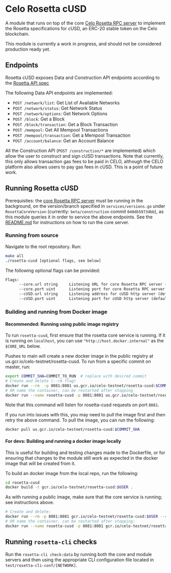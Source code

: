 # Celo Rosetta cUSD

A module that runs on top of the core [Celo Rosetta RPC server](https://github.com/celo-org/rosetta) to implement the Rosetta specifications for cUSD, an ERC-20 stable token on the Celo blockchain.

This module is currently a work in progress, and should not be considered production ready yet.

## Endpoints

Rosetta cUSD exposes Data and Construction API endpoints according to the [Rosetta API spec](https://www.rosetta-api.org/docs/ConstructionApi.html)

The following Data API endpoints are implemented:

* `POST /network/list`: Get List of Available Networks
* `POST /network/status`: Get Network Status
* `POST /network/options`: Get Network Options
* `POST /block`: Get a Block
* `POST /block/transaction`: Get a Block Transaction
* `POST /mempool`: Get All Mempool Transactions
* `POST /mempool/transaction`: Get a Mempool Transaction
* `POST /account/balance`: Get an Account Balance

All the Construction API (`POST /construction/*` are implemented) which allow the user to construct and sign cUSD transactions. Note that currently, this only allows transaction gas fees to be paid in CELO, although the CELO platform also allows users to pay gas fees in cUSD. This is a point of future work.

## Running Rosetta cUSD

Prerequisites: the [core Rosetta RPC server](https://github.com/celo-org/rosetta) must be running in the background, on the version/branch specified in `services/versions.go` under `RosettaCoreVersion` (currently: `beta/construction` commit `040db59734bb`), as this module queries it in order to service the above endpoints. See the [README.md](https://github.com/celo-org/rosetta/blob/master/README.md) for instructions on how to run the core server.

### Running from source

Navigate to the root repository. Run:
```sh
make all
./rosetta-cusd [optional flags, see below]
```

The following optional flags can be provided:

```txt
Flags:
      --core.url string     Listening URL for core Rosetta RPC server (default: "http://localhost")
      --core.port uint      Listening port for core Rosetta RPC server (default: 8080)
      --cUSD.url string     Listening address for cUSD http server (default: "")
      --cUSD.port uint      Listening port for cUSD http server (default: 8081)
```

### Building and running from Docker image

#### Recommended: Running using public image registry

To run `rosetta-cusd`, first ensure that the rosetta core service is running. If it is running on `localhost`, you can use `"http://host.docker.internal"` as the `$CORE_URL` below.

Pushes to main will create a new docker image in the public registry at us.gcr.io/celo-testnet/rosetta-cusd. To run from a specific commit on master, run:

```sh
export COMMIT_SHA=COMMIT_TO_RUN  # replace with desired commit
# Create and delete (--rm flag)
docker run --rm  -p 8081:8081 us.gcr.io/celo-testnet/rosetta-cusd:$COMMIT_SHA --core.url $CORE_URL --core.port $CORE_PORT
# OR name the container, can be restarted after stopping
docker run --name rosetta-cusd -p 8081:8081 us.gcr.io/celo-testnet/rosetta-cusd:$COMMIT_SHA --core.url $CORE_URL --core.port $CORE_PORT
```

Note that this command will listen for rosetta-cusd requests on port `8081`.

If you run into issues with this, you may need to pull the image first and then retry the above command. To pull the image, you can run the following:

```sh
docker pull us.gcr.io/celo-testnet/rosetta-cusd:$COMMIT_SHA
```

#### For devs: Building and running a docker image locally

This is useful for building and testing changes made to the Dockerfile, or for ensuring that changes to the module still work as expected in the docker image that will be created from it.

To build an docker image from the local repo, run the following:

```sh
cd rosetta-cusd
docker build -t gcr.io/celo-testnet/rosetta-cusd:$USER .
```

As with running a public image, make sure that the core service is running; see instructions above.

```sh
# Create and delete:
docker run --rm -p 8081:8081 gcr.io/celo-testnet/rosetta-cusd:$USER --core.url $CORE_URL --core.port $CORE_PORT
# OR name the container, can be restarted after stopping:
docker run --name rosetta-cusd -p 8081:8081 gcr.io/celo-testnet/rosetta-cusd:$USER --core.url $CORE_URL --core.port $CORE_PORT
```

## Running `rosetta-cli` checks

Run the `rosetta-cli check:data` by running both the core and module servers and then using the appropriate CLI configuration file located in `test/rosetta-cli-conf/[NETWORK]`.
